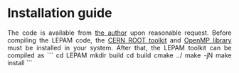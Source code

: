 # Installation guide
<div style="text-align: justify;">
The code is available from <a href="https://github.com/YauheniTalochkaN"  target="_blank" rel="noopener">the author</a> upon reasonable request.
Before compiling the LEPAM code, the <a href="https://root.cern/"  target="_blank" rel="noopener">CERN ROOT toolkit</a> and <a href="https://www.openmp.org/"  target="_blank" rel="noopener">OpenMP library</a> must be installed in your system.
After that, the LEPAM toolkit can be compiled as 
```
cd LEPAM
mkdir build
cd build
cmake ../
make -jN
make install
```
</div>